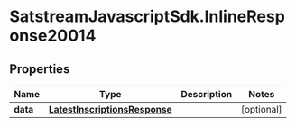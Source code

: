 # SatstreamJavascriptSdk.InlineResponse20014

## Properties
Name | Type | Description | Notes
------------ | ------------- | ------------- | -------------
**data** | [**LatestInscriptionsResponse**](LatestInscriptionsResponse.md) |  | [optional] 
